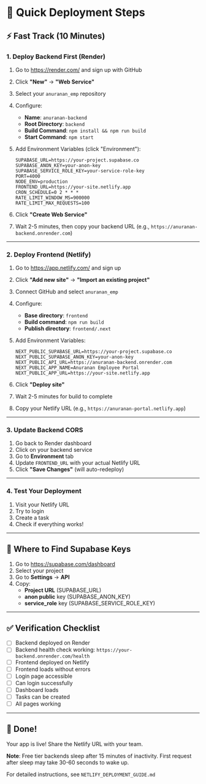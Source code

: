 # 🚀 Quick Deployment Steps

## ⚡ Fast Track (10 Minutes)

### 1. Deploy Backend First (Render)

1. Go to https://render.com/ and sign up with GitHub
2. Click **"New"** → **"Web Service"**
3. Select your `anuranan_emp` repository
4. Configure:
   - **Name**: `anuranan-backend`
   - **Root Directory**: `backend`
   - **Build Command**: `npm install && npm run build`
   - **Start Command**: `npm start`
   
5. Add Environment Variables (click "Environment"):
   ```
   SUPABASE_URL=https://your-project.supabase.co
   SUPABASE_ANON_KEY=your-anon-key
   SUPABASE_SERVICE_ROLE_KEY=your-service-role-key
   PORT=4000
   NODE_ENV=production
   FRONTEND_URL=https://your-site.netlify.app
   CRON_SCHEDULE=0 2 * * *
   RATE_LIMIT_WINDOW_MS=900000
   RATE_LIMIT_MAX_REQUESTS=100
   ```

6. Click **"Create Web Service"**
7. Wait 2-5 minutes, then copy your backend URL (e.g., `https://anuranan-backend.onrender.com`)

---

### 2. Deploy Frontend (Netlify)

1. Go to https://app.netlify.com/ and sign up
2. Click **"Add new site"** → **"Import an existing project"**
3. Connect GitHub and select `anuranan_emp`
4. Configure:
   - **Base directory**: `frontend`
   - **Build command**: `npm run build`
   - **Publish directory**: `frontend/.next`

5. Add Environment Variables:
   ```
   NEXT_PUBLIC_SUPABASE_URL=https://your-project.supabase.co
   NEXT_PUBLIC_SUPABASE_ANON_KEY=your-anon-key
   NEXT_PUBLIC_API_URL=https://anuranan-backend.onrender.com
   NEXT_PUBLIC_APP_NAME=Anuranan Employee Portal
   NEXT_PUBLIC_APP_URL=https://your-site.netlify.app
   ```

6. Click **"Deploy site"**
7. Wait 2-5 minutes for build to complete
8. Copy your Netlify URL (e.g., `https://anuranan-portal.netlify.app`)

---

### 3. Update Backend CORS

1. Go back to Render dashboard
2. Click on your backend service
3. Go to **Environment** tab
4. Update `FRONTEND_URL` with your actual Netlify URL
5. Click **"Save Changes"** (will auto-redeploy)

---

### 4. Test Your Deployment

1. Visit your Netlify URL
2. Try to login
3. Create a task
4. Check if everything works!

---

## 🔑 Where to Find Supabase Keys

1. Go to https://supabase.com/dashboard
2. Select your project
3. Go to **Settings** → **API**
4. Copy:
   - **Project URL** (SUPABASE_URL)
   - **anon public** key (SUPABASE_ANON_KEY)
   - **service_role** key (SUPABASE_SERVICE_ROLE_KEY)

---

## ✅ Verification Checklist

- [ ] Backend deployed on Render
- [ ] Backend health check working: `https://your-backend.onrender.com/health`
- [ ] Frontend deployed on Netlify
- [ ] Frontend loads without errors
- [ ] Login page accessible
- [ ] Can login successfully
- [ ] Dashboard loads
- [ ] Tasks can be created
- [ ] All pages working

---

## 🎉 Done!

Your app is live! Share the Netlify URL with your team.

**Note**: Free tier backends sleep after 15 minutes of inactivity. First request after sleep may take 30-60 seconds to wake up.

For detailed instructions, see `NETLIFY_DEPLOYMENT_GUIDE.md`
